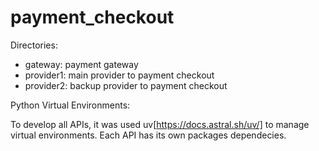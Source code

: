 # payment_checkout


Directories:
- gateway: payment gateway
- provider1: main provider to payment checkout
- provider2: backup provider to payment checkout


Python Virtual Environments: 

To develop all APIs, it was used uv[https://docs.astral.sh/uv/] to manage virtual environments. Each API has its own packages dependecies.